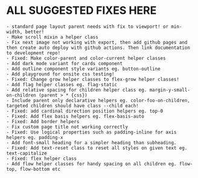 # ALL SUGGESTED FIXES HERE

    - standard page layout parent needs with fix to viewport! or min-width, better!
    - Make scroll mixin a helper class
    - Fix next image not working with export, then add github pages and then create auto deploy with github actions. Then link documentation to development repo!
    - Fixed: Make color-parent and color-current helper classes
    - Add dark mode variant for cards component
    - Add outline component style variants eg. button-outline
    - Add playground for onsite css testing!
    - Fixed: Change grow helper classes to flex-grow helper classes!
    - Add flag helper classes eg. flag-static
    - Add relative spacing for children helper class eg. margin-y-small-on-children (parent > * {css})
    - Include parent only declarative helpers eg. color-foo-on-children, targeted children should have class --child each!
    - Fixed: add cardinal direction position helpers eg. top-0
    - Fixed: Add flex basis helpers eg. flex-basis-auto
    - Fixed: Add border helpers
    - Fix custom page title not working correctly
    - Fixed: Use logical properties such as padding-inline for axis helpers eg. padding-x
    - Add font-small heading for a simpler heading than subheading.
    - Fixed: Add text-reset class to reset all styles on given text eg. text-capitalize
    - Fixed: flex helper class
    - Add flow helper classes for handy spacing on all children eg. flow-top, flow-bottom etc

<!-- ! Important: Update Serato CSS Npm package readme with new getting started stuff! -->